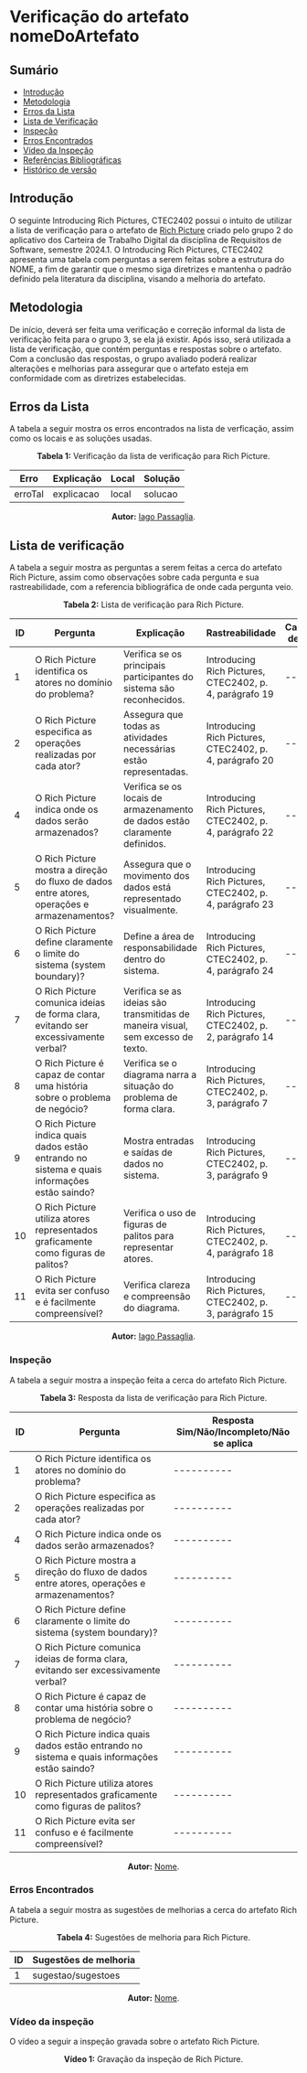 # Verificação do artefato nomeDoArtefato


## Sumário
* [Introdução](#Introdução)
* [Metodologia](#Metodologia)
* [Erros da Lista](#Erros-da-Lista)
* [Lista de Verificação](#Lista-de-Verificação)
* [Inspeção](#Inspeção)
* [Erros Encontrados](#Erros-Encontrados)
* [Vídeo da Inspeção](#Vídeo-da-Inspeção)
* [Referências Bibliográficas](#Referências-Bibliográficas)
* [Histórico de versão](#Histórico-de-versão)


## Introdução

O seguinte Introducing Rich Pictures, CTEC2402 possui o intuito de utilizar a lista de verificação para o artefato de [Rich Picture]() criado pelo grupo 2 do aplicativo dos Carteira de Trabalho Digital da disciplina de Requisitos de Software, semestre 2024.1. O Introducing Rich Pictures, CTEC2402 apresenta uma tabela com perguntas a serem feitas sobre a estrutura do NOME, a fim de garantir que o mesmo siga diretrizes e mantenha o padrão definido pela literatura da disciplina, visando a melhoria do artefato.


## Metodologia

De início, deverá ser feita uma verificação e correção informal da lista de verificação feita para o grupo 3, se ela já existir. Após isso, será utilizada a lista de verificação, que contém perguntas e respostas sobre o artefato. Com a conclusão das respostas, o grupo avaliado poderá realizar alterações e melhorias para assegurar que o artefato esteja em conformidade com as diretrizes estabelecidas.

## Erros da Lista

A tabela a seguir mostra os erros encontrados na lista de verficação, assim como os locais e as soluções usadas.

<center>

<b>Tabela 1:</b> Verificação da lista de verificação para Rich Picture.

| Erro    | Explicação | Local | Solução |
| ------- | ---------- | ----- | ------- |
| erroTal | explicacao | local | solucao |

<b>Autor:</b> <a href="https://github.com/Paxxaglia">Iago Passaglia</a>.

</center>

## Lista de verificação

A tabela a seguir mostra as perguntas a serem feitas a cerca do artefato Rich Picture, assim como observações sobre cada pergunta e sua rastreabilidade, com a referencia bibliográfica de onde cada pergunta veio.

<center>

<b>Tabela 2:</b> Lista de verificação para Rich Picture.

| ID  | Pergunta | Explicação | Rastreabilidade | Captura de tela |
| --- | -------- | ---------- | --------------- | --------------- |
| 1   | O Rich Picture identifica os atores no domínio do problema? | Verifica se os principais participantes do sistema são reconhecidos. | Introducing Rich Pictures, CTEC2402, p. 4, parágrafo 19 | ---- |
| 2   | O Rich Picture especifica as operações realizadas por cada ator? | Assegura que todas as atividades necessárias estão representadas. | Introducing Rich Pictures, CTEC2402, p. 4, parágrafo 20 | ---- |
| 4   | O Rich Picture indica onde os dados serão armazenados? | Verifica se os locais de armazenamento de dados estão claramente definidos. | Introducing Rich Pictures, CTEC2402, p. 4, parágrafo 22 | ---- |
| 5   | O Rich Picture mostra a direção do fluxo de dados entre atores, operações e armazenamentos? | Assegura que o movimento dos dados está representado visualmente. | Introducing Rich Pictures, CTEC2402, p. 4, parágrafo 23 | ---- |
| 6   | O Rich Picture define claramente o limite do sistema (system boundary)? | Define a área de responsabilidade dentro do sistema. | Introducing Rich Pictures, CTEC2402, p. 4, parágrafo 24 | ---- |
| 7   | O Rich Picture comunica ideias de forma clara, evitando ser excessivamente verbal? | Verifica se as ideias são transmitidas de maneira visual, sem excesso de texto. | Introducing Rich Pictures, CTEC2402, p. 2, parágrafo 14 | ---- |
| 8  | O Rich Picture é capaz de contar uma história sobre o problema de negócio? | Verifica se o diagrama narra a situação do problema de forma clara. | Introducing Rich Pictures, CTEC2402, p. 3, parágrafo 7 | ---- |
| 9  | O Rich Picture indica quais dados estão entrando no sistema e quais informações estão saindo? | Mostra entradas e saídas de dados no sistema. | Introducing Rich Pictures, CTEC2402, p. 3, parágrafo 9 | ---- |
| 10  | O Rich Picture utiliza atores representados graficamente como figuras de palitos? | Verifica o uso de figuras de palitos para representar atores. | Introducing Rich Pictures, CTEC2402, p. 4, parágrafo 18 | ---- |
| 11  | O Rich Picture evita ser confuso e é facilmente compreensível? | Verifica clareza e compreensão do diagrama. | Introducing Rich Pictures, CTEC2402, p. 3, parágrafo 15 | ---- |


<b>Autor:</b> <a href="https://github.com/Paxxaglia">Iago Passaglia</a>.

</center>


### Inspeção

A tabela a seguir mostra a inspeção feita a cerca do artefato Rich Picture.

<center>

<b>Tabela 3:</b> Resposta da lista de verificação para Rich Picture.

| ID  | Pergunta | Resposta <br> Sim/Não/Incompleto/Não se aplica |
| --- | -------- | --------------------------------------------- |
| 1   | O Rich Picture identifica os atores no domínio do problema? | ---------- |
| 2   | O Rich Picture especifica as operações realizadas por cada ator? | ---------- |
| 4   | O Rich Picture indica onde os dados serão armazenados? | ---------- |
| 5   | O Rich Picture mostra a direção do fluxo de dados entre atores, operações e armazenamentos? | ---------- |
| 6   | O Rich Picture define claramente o limite do sistema (system boundary)? | ---------- |
| 7   | O Rich Picture comunica ideias de forma clara, evitando ser excessivamente verbal? | ---------- |
| 8   | O Rich Picture é capaz de contar uma história sobre o problema de negócio? | ---------- |
| 9   | O Rich Picture indica quais dados estão entrando no sistema e quais informações estão saindo? | ---------- |
| 10  | O Rich Picture utiliza atores representados graficamente como figuras de palitos? | ---------- |
| 11  | O Rich Picture evita ser confuso e é facilmente compreensível? | ---------- |

<b>Autor:</b> <a href="https://github.com/nome">Nome</a>.

</center>


### Erros Encontrados

A tabela a seguir mostra as sugestões de melhorias a cerca do artefato Rich Picture.

<center>

<b>Tabela 4:</b> Sugestões de melhoria para Rich Picture.

| ID |  Sugestões de melhoria | 
| -- | ---------------------- |
| 1  | sugestao/sugestoes     |

<b>Autor:</b> <a href="https://github.com/nome">Nome</a>.

</center>


### Vídeo da inspeção

O vídeo a seguir a inspeção gravada sobre o artefato Rich Picture.

<center>

<b>Vídeo 1:</b> Gravação da inspeção de Rich Picture.

<iframe width="400" height="800" src="" title="Inspeção de NOME" frameborder="0" allow="accelerometer; autoplay; clipboard-write; encrypted-media; gyroscope; picture-in-picture; web-share" referrerpolicy="strict-origin-when-cross-origin" allowfullscreen></iframe>

É possível acessar o vídeo por meio deste [link]().

<b>Autor:</b> <a href="https://github.com/nome">Nome</a>.

</center>


## Referências Bibliográficas

1. Arquivo "Introducing Rich Pictures, CTEC2402", Autor desconhecido. Disponível em: https://aprender3.unb.br/pluginfile.php/2844957/mod_resource/content/2/1_5145791542719414573.pdf


## Histórico de versão

| Versão | Alteração                                      | Responsável     | Revisor         | Data       |
| ------ | ---------------------------------------------- | --------------- | --------------- | ---------- |
| 1.0    | Criação do artefato  e da lista de verificação | Iago Passaglia  | --------------  | 30/06/2024 |
